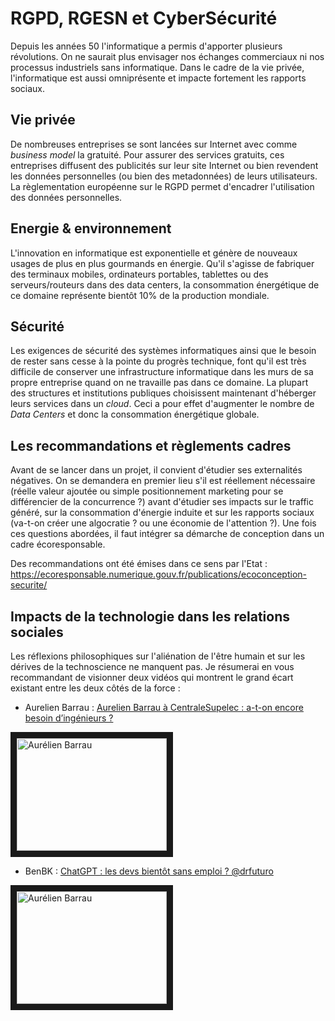 # RGPD, RGESN et CyberSécurité

Depuis les années 50 l'informatique a permis d'apporter plusieurs révolutions.
On ne saurait plus envisager nos échanges commerciaux ni nos processus industriels
sans informatique. Dans le cadre de la vie privée, l'informatique est aussi omniprésente
et impacte fortement les rapports sociaux.

## Vie privée

De nombreuses entreprises se sont lancées sur Internet avec comme *business model* la gratuité.
Pour assurer des services gratuits, ces entreprises diffusent des publicités sur leur site Internet
ou bien revendent les données personnelles (ou bien des metadonnées) de leurs utilisateurs.
La règlementation européenne sur le RGPD permet d'encadrer l'utilisation des données personnelles.

## Energie & environnement

L'innovation en informatique est exponentielle et génère de nouveaux usages de plus en plus 
gourmands en énergie. Qu'il s'agisse de fabriquer des terminaux mobiles, ordinateurs portables,
tablettes ou des serveurs/routeurs dans des data centers, la consommation énergétique de ce 
domaine représente bientôt 10% de la production mondiale.

## Sécurité

Les exigences de sécurité des systèmes informatiques ainsi que le besoin de rester sans cesse
à la pointe du progrès technique, font qu'il est très difficile de conserver une infrastructure
informatique dans les murs de sa propre entreprise quand on ne travaille pas dans ce domaine.
La plupart des structures et institutions publiques choisissent maintenant d'héberger leurs 
services dans un *cloud*. Ceci a pour effet d'augmenter le nombre de *Data Centers* et donc 
la consommation énergétique globale. 

## Les recommandations et règlements cadres

Avant de se lancer dans un projet, il convient d'étudier ses externalités négatives. 
On se demandera en premier lieu s'il est réellement nécessaire (réelle valeur ajoutée ou simple
positionnement marketing pour se différencier de la concurrence ?) avant d'étudier ses impacts
sur le traffic généré, sur la consommation d'énergie induite et sur les rapports sociaux 
(va-t-on créer une algocratie ? ou une économie de l'attention ?). Une fois ces questions
abordées, il faut intégrer sa démarche de conception dans un cadre écoresponsable.

Des recommandations ont été émises dans ce sens par l'Etat :
https://ecoresponsable.numerique.gouv.fr/publications/ecoconception-securite/


## Impacts de la technologie dans les relations sociales

Les réflexions philosophiques sur l'aliénation de l'être humain et sur les dérives de 
la technoscience ne manquent pas. Je résumerai en vous recommandant de visionner deux
vidéos qui montrent le grand écart existant entre les deux côtés de la force :

- Aurelien Barrau : [Aurelien Barrau à CentraleSupelec : a-t-on encore besoin d’ingénieurs ?](https://www.youtube.com/watch?v=r9vrU9g893o)

<a href="http://www.youtube.com/watch?feature=player_embedded&v=r9vrU9g893o
" target="_blank"><img src="http://img.youtube.com/vi/r9vrU9g893o/0.jpg" 
alt="Aurélien Barrau" width="240" height="180" border="10" align="center" /></a>
	
- BenBK : [ChatGPT : les devs bientôt sans emploi ? @drfuturo](https://www.youtube.com/watch?v=M54QUpTgkMI)

<a href="http://www.youtube.com/watch?feature=player_embedded&v=M54QUpTgkMI
" target="_blank"><img src="http://img.youtube.com/vi/M54QUpTgkMI/0.jpg" 
alt="Aurélien Barrau" width="240" height="180" border="10" align="center" /></a>
